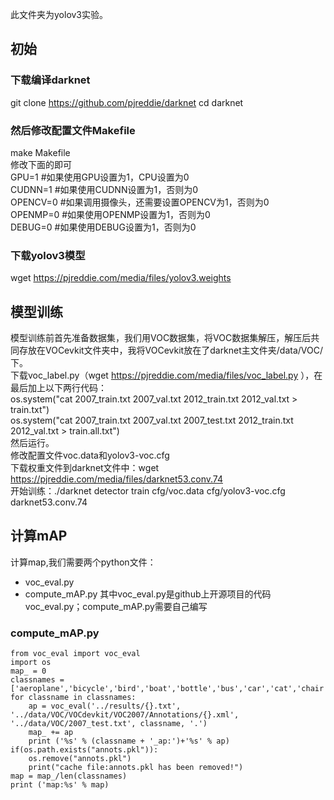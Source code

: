 此文件夹为yolov3实验。
## 初始
### 下载编译darknet
git clone https://github.com/pjreddie/darknet
cd darknet
### 然后修改配置文件Makefile
make Makefile  
修改下面的即可  
GPU=1 #如果使用GPU设置为1，CPU设置为0  
CUDNN=1  #如果使用CUDNN设置为1，否则为0  
OPENCV=0 #如果调用摄像头，还需要设置OPENCV为1，否则为0  
OPENMP=0  #如果使用OPENMP设置为1，否则为0  
DEBUG=0  #如果使用DEBUG设置为1，否则为0  
### 下载yolov3模型
wget https://pjreddie.com/media/files/yolov3.weights
## 模型训练
模型训练前首先准备数据集，我们用VOC数据集，将VOC数据集解压，解压后共同存放在VOCevkit文件夹中，我将VOCevkit放在了darknet主文件夹/data/VOC/下。  
下载voc_label.py（wget https://pjreddie.com/media/files/voc_label.py ），在最后加上以下两行代码：  
os.system("cat 2007_train.txt 2007_val.txt 2012_train.txt 2012_val.txt > train.txt")  
os.system("cat 2007_train.txt 2007_val.txt 2007_test.txt 2012_train.txt 2012_val.txt > train.all.txt")  
然后运行。  
修改配置文件voc.data和yolov3-voc.cfg  
下载权重文件到darknet文件中：wget https://pjreddie.com/media/files/darknet53.conv.74   
开始训练：./darknet detector train cfg/voc.data cfg/yolov3-voc.cfg darknet53.conv.74   
## 计算mAP
计算map,我们需要两个python文件：
* voc_eval.py
* compute_mAP.py
其中voc_eval.py是github上开源项目的代码voc_eval.py；compute_mAP.py需要自己编写  
### compute_mAP.py  
```
from voc_eval import voc_eval
import os
map_ = 0
classnames = ['aeroplane','bicycle','bird','boat','bottle','bus','car','cat','chair','cow','diningtable','dog','horse','motorbike','person','pottedplant','sheep','sofa','train','tvmonitor']
for classname in classnames:
    ap = voc_eval('../results/{}.txt', '../data/VOC/VOCdevkit/VOC2007/Annotations/{}.xml', '../data/VOC/2007_test.txt', classname, '.')
    map_ += ap
    print ('%s' % (classname + '_ap:')+'%s' % ap)
if(os.path.exists("annots.pkl")):
    os.remove("annots.pkl")
    print("cache file:annots.pkl has been removed!")
map = map_/len(classnames)
print ('map:%s' % map)

